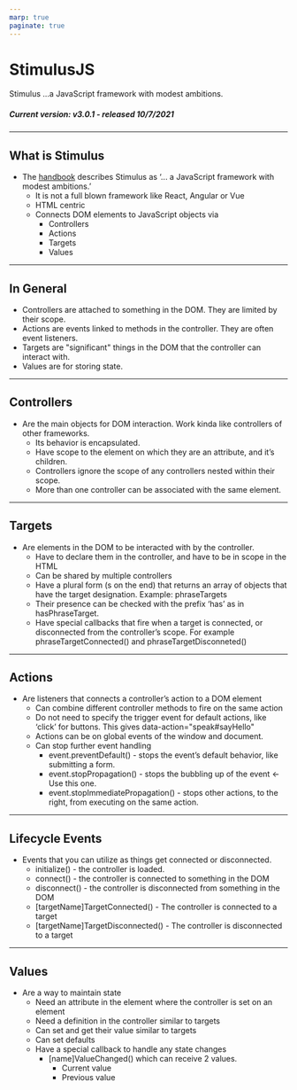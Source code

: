 ```yaml
---
marp: true
paginate: true
---
```

# StimulusJS


Stimulus ...a JavaScript framework with modest ambitions.

##### Current version: v3.0.1 - released 10/7/2021
---
## What is Stimulus
* The [handbook](https://stimulus.hotwired.dev/handbook/introduction) describes Stimulus as ‘... a JavaScript framework with modest ambitions.’ 
  * It is not a full blown framework like React, Angular or Vue
  * HTML centric
  * Connects DOM elements to JavaScript objects via
    * Controllers
    * Actions
    * Targets
    * Values
---
## In General
* Controllers are attached to something in the DOM. They are limited by their scope.
* Actions are events linked to methods in the controller. They are often event listeners.
* Targets are "significant" things in the DOM that the controller can interact with.  
* Values are for storing state.
---
## Controllers
* Are the main objects for DOM interaction. Work kinda like controllers of other frameworks. 
  * Its behavior is encapsulated.
  * Have scope to the element on which they are an attribute, and it’s children.
  * Controllers ignore the scope of any controllers nested within their scope.
  * More than one controller can be associated with the same element.
---
## Targets
* Are elements in the DOM to be interacted with by the controller.
  * Have to declare them in the controller, and have to be in scope in the HTML
  * Can be shared by multiple controllers
  * Have a plural form (s on the end) that returns an array of objects that have the target designation. Example: phraseTargets
  * Their presence can be checked with the prefix ‘has’ as in hasPhraseTarget.
  * Have special callbacks that fire when a target is connected, or disconnected from the controller’s scope. For example phraseTargetConnected() and phraseTargetDisconneted()
---
## Actions
* Are listeners that connects a controller’s action to a DOM element
  * Can combine different controller methods to fire on the same action
  * Do not need to specify the trigger event for default actions, like ‘click’ for buttons. This gives data-action="speak#sayHello"
  * Actions can be on global events of the window and document.
  * Can stop further event handling 
    * event.preventDefault() - stops the event’s default behavior, like submitting a form.
    * event.stopPropagation() - stops the bubbling up of the event <- Use this one.
    * event.stopImmediatePropagation() - stops other actions, to the right, from executing on the same action.
---
## Lifecycle Events
* Events that you can utilize as things get connected or disconnected.
  * initialize() - the controller is loaded.
  * connect() - the controller is connected to something in the DOM
  * disconnect() - the controller is disconnected from something in the DOM
  * \[targetName\]TargetConnected() - The controller is connected to a target
  * \[targetName\]TargetDisconnected() - The controller is disconnected to a target
---
## Values
* Are a way to maintain state
  * Need an attribute in the element where the controller is set on an element
  * Need a definition in the controller similar to targets
  * Can set and get their value similar to targets
  * Can set defaults
  * Have a special callback to handle any state changes
    * \[name\]ValueChanged() which can receive 2 values.
      * Current value
      * Previous value